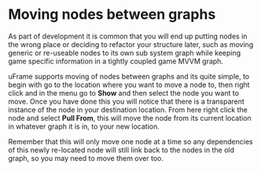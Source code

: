 # Moving nodes between graphs

As part of development it is common that you will end up putting nodes in the wrong place or deciding to refactor your structure later, such as moving generic or re-useable nodes to its own sub system graph while keeping game specific information in a tightly coupled game MVVM graph.

uFrame supports moving of nodes between graphs and its quite simple, to begin with go to the location where you want to move a node to, then right click and in the menu go to **Show** and then select the node you want to move. Once you have done this you will notice that there is a transparent instance of the node in your destination location. From here right click the node and select **Pull From**, this will move the node from its current location in whatever graph it is in, to your new location.

Remember that this will only move one node at a time so any dependencies of this newly re-located node will still link back to the nodes in the old graph, so you may need to move them over too.
